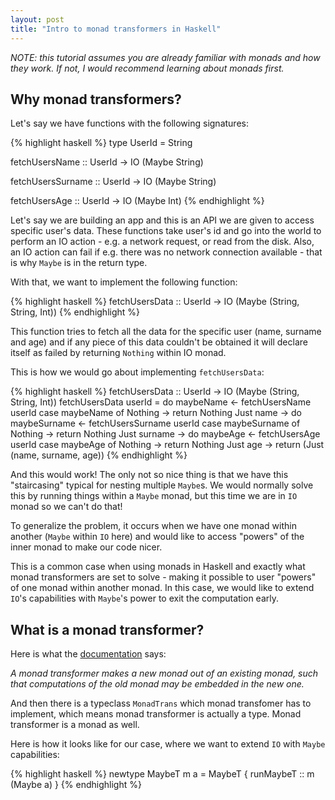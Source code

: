 ```yaml
---
layout: post
title: "Intro to monad transformers in Haskell"
---
```


*NOTE: this tutorial assumes you are already familiar with monads and how they work. If not,
I would recommend learning about monads first.*

## Why monad transformers?

Let's say we have functions with the following signatures:

{% highlight haskell %}
type UserId = String

fetchUsersName :: UserId -> IO (Maybe String)

fetchUsersSurname :: UserId -> IO (Maybe String)

fetchUsersAge :: UserId -> IO (Maybe Int)
{% endhighlight %}

Let's say we are building an app and this is an API we are given to access specific user's data.
These functions take user's id and go into the world to perform an IO action - e.g. a
network request, or read from the disk. Also, an IO action can fail if e.g.
there was no network connection available - that is why `Maybe` is in the return type.

With that, we want to implement the following function:

{% highlight haskell %}
fetchUsersData :: UserId -> IO (Maybe (String, String, Int))
{% endhighlight %}

This function tries to fetch all the data for the specific user (name, surname and age) and if
any piece of this data couldn't be obtained it will declare itself as failed by returning
`Nothing` within IO monad.

This is how we would go about implementing `fetchUsersData`:

{% highlight haskell %}
fetchUsersData :: UserId -> IO (Maybe (String, String, Int))
fetchUsersData userId = do
    maybeName <- fetchUsersName userId
    case maybeName of
        Nothing -> return Nothing
        Just name -> do
            maybeSurname <- fetchUsersSurname userId
            case maybeSurname of
                Nothing -> return Nothing
                Just surname -> do
                    maybeAge <- fetchUsersAge userId
                    case maybeAge of
                        Nothing -> return Nothing
                        Just age -> return (Just (name, surname, age))
{% endhighlight %}

And this would work! The only not so nice thing is that we have this "staircasing" typical for
nesting multiple `Maybe`s. We would normally solve this by running things within a `Maybe` monad,
but this time we are in `IO` monad so we can't do that!

To generalize the problem, it occurs when we have one monad within
another (`Maybe` within `IO` here) and would like to access "powers" of the inner monad to make
our code nicer.

This is a common case when using monads in Haskell and exactly what monad transformers are set to
solve - making it possible to user "powers" of one monad within another monad. In this case, we
would like to extend `IO`'s capabilities with `Maybe`'s power to exit the computation early.

## What is a monad transformer?

Here is what the [documentation](http://hackage.haskell.org/package/transformers-0.5.6.2/docs/Control-Monad-Trans-Class.html) says:

*A monad transformer makes a new monad out of an existing monad, such that computations of
the old monad may be embedded in the new one.*

And then there is a typeclass `MonadTrans` which monad transfomer has to implement, which means
monad transformer is actually a type. Monad transformer is a monad as well.

Here is how it looks like for our case, where we want to extend `IO` with `Maybe` capabilities:

{% highlight haskell %}
newtype MaybeT m a = MaybeT { runMaybeT :: m (Maybe a) }
{% endhighlight %}


